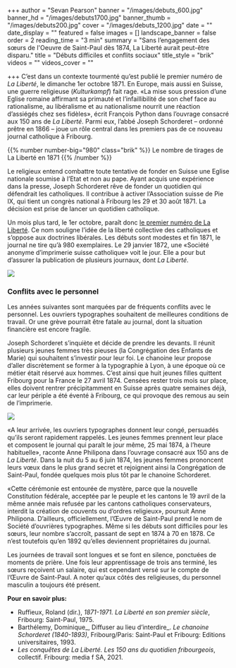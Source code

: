 +++
author = "Sevan Pearson"
banner = "/images/debuts_600.jpg"
banner_hd = "/images/debuts1700.jpg"
banner_thumb = "/images/debuts200.jpg"
cover = "/images/debuts_1200.jpg"
date = ""
date_display = ""
featured = false
images = []
landscape_banner = false
order = 2
reading_time = "3 min"
summary = "Sans l’engagement des sœurs de l'Oeuvre de Saint-Paul dès 1874, La Liberté aurait peut-être disparu."
title = "Débuts difficiles et conflits sociaux"
title_style = "brik"
videos = ""
videos_cover = ""

+++
C’est dans un contexte tourmenté qu’est publié le premier numéro de _La Liberté_, le dimanche 1er octobre 1871. En Europe, mais aussi en Suisse, une guerre religieuse (_Kulturkampf_) fait rage. «La mise sous pression d’une Eglise romaine affirmant sa primauté et l’infaillibilité de son chef face au rationalisme, au libéralisme et au nationalisme nourrit une réaction d’assiégés chez ses fidèles», écrit François Python dans l’ouvrage consacré aux 150 ans de _La Liberté_. Parmi eux, l’abbé Joseph Schorderet – ordonné prêtre en 1866 – joue un rôle central dans les premiers pas de ce nouveau journal catholique à Fribourg.

{{% number number-big="980" class="brik" %}} Le nombre de tirages de La Liberté en 1871 {{% /number %}}

Le religieux entend combattre toute tentative de fonder en Suisse une Eglise nationale soumise à l’Etat et non au pape. Ayant acquis une expérience dans la presse, Joseph Schorderet rêve de fonder un quotidien qui défendrait les catholiques. Il contribue à activer l’Association suisse de Pie IX, qui tient un congrès national à Fribourg les 29 et 30 août 1871. La décision est prise de lancer un quotidien catholique.

Un mois plus tard, le 1er octobre, paraît donc [le premier numéro de La Liberté](https://www.e-newspaperarchives.ch/?a=d&d=LLE18711001-01&e=-------fr-20--1--img-txIN--------0-----). Ce nom souligne l’idée de la liberté collective des catholiques et s’oppose aux doctrines libérales. Les débuts sont modestes et fin 1871, le journal ne tire qu’à 980 exemplaires. Le 29 janvier 1872, une «Société anonyme d’imprimerie suisse catholique» voit le jour. Elle a pour but d’assurer la publication de plusieurs journaux, dont _La Liberté_.

![](/images/capture-d-ecran-2021-09-30-a-14-15-12.png)

### Conflits avec le personnel

Les années suivantes sont marquées par de fréquents conflits avec le personnel. Les ouvriers typographes souhaitent de meilleures conditions de travail. Or une grève pourrait être fatale au journal, dont la situation financière est encore fragile.

Joseph Schorderet s’inquiète et décide de prendre les devants. Il réunit plusieurs jeunes femmes très pieuses (la Congrégation des Enfants de Marie) qui souhaitent s’investir pour leur foi. Le chanoine leur propose d’aller discrètement se former à la typographie à Lyon, à une époque où ce métier était réservé aux hommes. C’est ainsi que huit jeunes filles quittent Fribourg pour la France le 27 avril 1874. Censées rester trois mois sur place, elles doivent rentrer précipitamment en Suisse après quatre semaines déjà, car leur périple a été éventé à Fribourg, ce qui provoque des remous au sein de l’imprimerie.

![](/images/im_02_be-1-11_sr_clara_pro_fr.jpg)

«A leur arrivée, les ouvriers typographes donnent leur congé, persuadés qu’ils seront rapidement rappelés. Les jeunes femmes prennent leur place et composent le journal qui paraît le jour même, 25 mai 1874, à l’heure habituelle», raconte Anne Philipona dans l’ouvrage consacré aux 150 ans de _La Liberté_. Dans la nuit du 5 au 6 juin 1874, les jeunes femmes prononcent leurs vœux dans le plus grand secret et rejoignent ainsi la Congrégation de Saint-Paul, fondée quelques mois plus tôt par le chanoine Schorderet.

«Cette cérémonie est entourée de mystère, parce que la nouvelle Constitution fédérale, acceptée par le peuple et les cantons le 19 avril de la même année mais refusée par les cantons catholiques conservateurs, interdit la création de couvents ou d’ordres religieux», poursuit Anne Philipona. D’ailleurs, officiellement, l’Œuvre de Saint-Paul prend le nom de Société d’ouvrières typographes. Même si les débuts sont difficiles pour les sœurs, leur nombre s’accroît, passant de sept en 1874 à 70 en 1878. Ce n’est toutefois qu’en 1892 qu’elles deviennent propriétaires du journal.

Les journées de travail sont longues et se font en silence, ponctuées de moments de prière. Une fois leur apprentissage de trois ans terminé, les sœurs reçoivent un salaire, qui est cependant versé sur le compte de l’Œuvre de Saint-Paul. A noter qu’aux côtés des religieuses, du personnel masculin a toujours été présent.

**Pour en savoir plus:**

* Ruffieux, Roland (dir.), _1871-1971. La Liberté en son premier siècle_, Fribourg: Saint-Paul, 1975.
* Barthélemy, Dominique_, Diffuser au lieu d’interdire_. _Le chanoine Schorderet (1840-1893)_, Fribourg/Paris: Saint-Paul et Fribourg: Editions universitaires, 1993.
* _Les conquêtes de La Liberté. Les 150 ans du quotidien fribourgeois_, collectif. Fribourg: media f SA, 2021.